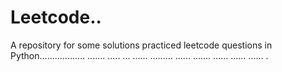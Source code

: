 # Leetcode..
A repository for some solutions practiced leetcode questions in Python.................. ....... ..... ... ...... ......... ...... ....... ...... ...... ...... .
